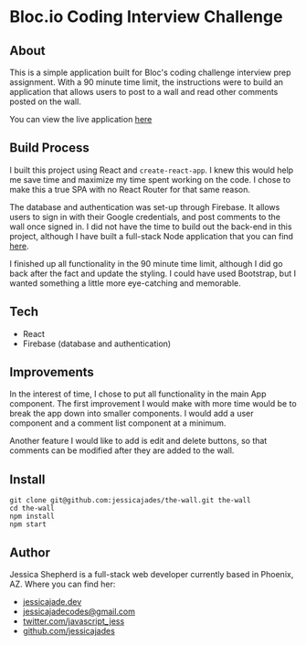 # Bloc.io Coding Interview Challenge

## About

This is a simple application built for Bloc's coding challenge interview prep assignment. With a 90 minute time limit, the instructions were to build an application that allows users to post to a wall and read other comments posted on the wall.

You can view the live application [here](https://jessicajades-the-wall.herokuapp.com/)

## Build Process

I built this project using React and `create-react-app`. I knew this would help me save time and maximize my time spent working on the code. I chose to make this a true SPA with no React Router for that same reason.

The database and authentication was set-up through Firebase. It allows users to sign in with their Google credentials, and post comments to the wall once signed in. I did not have the time to build out the back-end in this project, although I have built a full-stack Node application that you can find [here](https://github.com/jessicajades/blocipedia-node).

I finished up all functionality in the 90 minute time limit, although I did go back after the fact and update the styling. I could have used Bootstrap, but I wanted something a little more eye-catching and memorable.

## Tech

-   React
-   Firebase (database and authentication)

## Improvements

In the interest of time, I chose to put all functionality in the main App component. The first improvement I would make with more time would be to break the app down into smaller components. I would add a user component and a comment list component at a minimum.

Another feature I would like to add is edit and delete buttons, so that comments can be modified after they are added to the wall.

## Install

```
git clone git@github.com:jessicajades/the-wall.git the-wall
cd the-wall
npm install
npm start
```

## Author

Jessica Shepherd is a full-stack web developer currently based in Phoenix, AZ. Where you can find her:

-   [jessicajade.dev](https://jessicajade.dev/)
-   [jessicajadecodes@gmail.com](mailto:jessicajadecodes@gmail.com)
-   [twitter.com/javascript_jess](https://twitter.com/javascript_jess)
-   [github.com/jessicajades](https://github.com/jessicajades)
